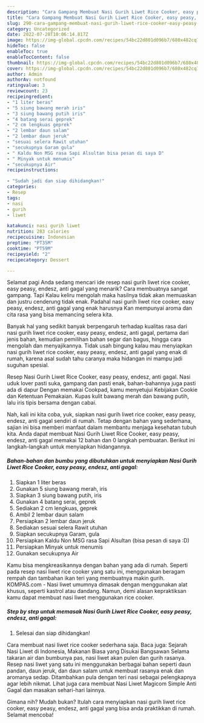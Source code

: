 ```yaml
---
description: "Cara Gampang Membuat Nasi Gurih Liwet Rice Cooker, easy peasy, endesz, anti gagal yang Menggugah Selera"
title: "Cara Gampang Membuat Nasi Gurih Liwet Rice Cooker, easy peasy, endesz, anti gagal yang Menggugah Selera"
slug: 290-cara-gampang-membuat-nasi-gurih-liwet-rice-cooker-easy-peasy-endesz-anti-gagal-yang-menggugah-selera
category: Uncategorized
date: 2022-07-28T10:06:14.817Z
image: https://img-global.cpcdn.com/recipes/54bc22d801d096b7/680x482cq70/nasi-gurih-liwet-rice-cooker-easy-peasy-endesz-anti-gagal-foto-resep-utama.jpg
hideToc: false
enableToc: true
enableTocContent: false
thumbnail: https://img-global.cpcdn.com/recipes/54bc22d801d096b7/680x482cq70/nasi-gurih-liwet-rice-cooker-easy-peasy-endesz-anti-gagal-foto-resep-utama.jpg
cover: https://img-global.cpcdn.com/recipes/54bc22d801d096b7/680x482cq70/nasi-gurih-liwet-rice-cooker-easy-peasy-endesz-anti-gagal-foto-resep-utama.jpg
author: Admin
authorAv: notfound
ratingvalue: 3
reviewcount: 23
recipeingredient:
- "1 liter beras"
- "5 siung bawang merah iris"
- "3 siung bawang putih iris"
- "4 batang serai geprek"
- "2 cm lengkuas geprek"
- "2 lembar daun salam"
- "2 lembar daun jeruk"
- "sesuai selera Rawit utuhan"
- "secukupnya Garam gula"
- " Kaldu Non MSG rasa Sapi Alsultan bisa pesan di saya D"
- " Minyak untuk menumis"
- "secukupnya Air"
recipeinstructions:

- "Sudah jadi dan siap dihidangkan!"
categories:
- Resep
tags:
- nasi
- gurih
- liwet

katakunci: nasi gurih liwet 
nutrition: 283 calories
recipecuisine: Indonesian
preptime: "PT35M"
cooktime: "PT59M"
recipeyield: "2"
recipecategory: Dessert

---
```



Selamat pagi Anda sedang mencari ide resep nasi gurih liwet rice cooker, easy peasy, endesz, anti gagal yang menarik? Cara membuatnya sangat gampang. Tapi Kalau keliru mengolah maka hasilnya tidak akan memuaskan dan justru cenderung tidak enak. Padahal nasi gurih liwet rice cooker, easy peasy, endesz, anti gagal yang enak harusnya Kan mempunyai aroma dan cita rasa yang bisa memancing selera kita.


Banyak hal yang sedikit banyak berpengaruh terhadap kualitas rasa dari nasi gurih liwet rice cooker, easy peasy, endesz, anti gagal, pertama dari jenis bahan, kemudian pemilihan bahan segar dan bagus, hingga cara mengolah dan menyajikannya. Tidak usah bingung kalau mau menyiapkan nasi gurih liwet rice cooker, easy peasy, endesz, anti gagal yang enak di rumah, karena asal sudah tahu caranya maka hidangan ini mampu jadi suguhan spesial.

Resep Nasi Gurih Liwet Rice Cooker, easy peasy, endesz, anti gagal. Nasi uduk lover pasti suka, gampang dan pasti enak, bahan-bahannya juga pasti ada di dapur Dengan memakai Cookpad, kamu menyetujui Kebijakan Cookie dan Ketentuan Pemakaian. Kupas kulit bawang merah dan bawang putih, lalu iris tipis bersama dengan cabai.


Nah, kali ini kita coba, yuk, siapkan nasi gurih liwet rice cooker, easy peasy, endesz, anti gagal sendiri di rumah. Tetap dengan bahan yang sederhana, sajian ini bisa memberi manfaat dalam membantu menjaga kesehatan tubuh kita. Anda dapat membuat Nasi Gurih Liwet Rice Cooker, easy peasy, endesz, anti gagal memakai 12 bahan dan 0 langkah pembuatan. Berikut ini langkah-langkah untuk menyiapkan hidangannya.

<!--inarticleads1-->

##### Bahan-bahan dan bumbu yang dibutuhkan untuk menyiapkan Nasi Gurih Liwet Rice Cooker, easy peasy, endesz, anti gagal:

1. Siapkan 1 liter beras
1. Gunakan 5 siung bawang merah, iris
1. Siapkan 3 siung bawang putih, iris
1. Gunakan 4 batang serai, geprek
1. Sediakan 2 cm lengkuas, geprek
1. Ambil 2 lembar daun salam
1. Persiapkan 2 lembar daun jeruk
1. Sediakan sesuai selera Rawit utuhan
1. Siapkan secukupnya Garam, gula
1. Persiapkan  Kaldu Non MSG rasa Sapi Alsultan (bisa pesan di saya :D)
1. Persiapkan  Minyak untuk menumis
1. Gunakan secukupnya Air


Kamu bisa mengkreasikannya dengan bahan yang ada di rumah. Seperti pada resep nasi liwet rice cooker yang satu ini, menggunakan beragam rempah dan tambahan ikan teri yang membuatnya makin gurih. KOMPAS.com - Nasi liwet umumnya dimasak dengan menggunakan alat khusus, seperti kastrol atau dandang. Namun, demi alasan kepraktiksan kamu dapat membuat nasi liwet menggunakan rice cooker. 

<!--inarticleads2-->

##### Step by step untuk memasak Nasi Gurih Liwet Rice Cooker, easy peasy, endesz, anti gagal:


1. Selesai dan siap dihidangkan!

Cara membuat nasi liwet rice cooker sederhana saja. Baca juga: Sejarah Nasi Liwet di Indonesia, Makanan Biasa yang Disukai Bangsawan Selama takaran air dan bumbunya pas, nasi liwet akan pulen dan gurih rasanya. Resep nasi liwet yang satu ini menggunakan berbagai bahan seperti daun pandan, daun jeruk, dan daun salam untuk membuat rasanya enak dan aromanya sedap. Ditambahkan pula dengan teri nasi sebagai pelengkapnya agar lebih nikmat. Lihat juga cara membuat Nasi Liwet Magicom Simple Anti Gagal dan masakan sehari-hari lainnya. 

Gimana nih? Mudah bukan? Itulah cara menyiapkan nasi gurih liwet rice cooker, easy peasy, endesz, anti gagal yang bisa anda praktikkan di rumah. Selamat mencoba!
